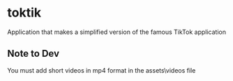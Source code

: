 # toktik

Application that makes a simplified version of the famous TikTok application

## Note to Dev
You must add short videos in mp4 format in the assets\videos file
